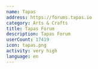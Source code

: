 ```yaml
---
name: Tapas
address: https://forums.tapas.io
category: Arts & Crafts
title: Tapas Forum
description: Tapas Forum
userCount: 17419
icon: tapas.png
activity: very high
language: en
---
```


